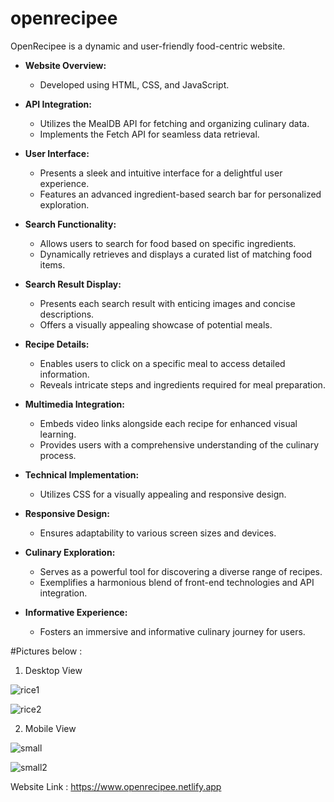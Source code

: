 # openrecipee

OpenRecipee is a dynamic and user-friendly food-centric website.

- **Website Overview:**
  - Developed using HTML, CSS, and JavaScript.

- **API Integration:**
  - Utilizes the MealDB API for fetching and organizing culinary data.
  - Implements the Fetch API for seamless data retrieval.

- **User Interface:**
  - Presents a sleek and intuitive interface for a delightful user experience.
  - Features an advanced ingredient-based search bar for personalized exploration.

- **Search Functionality:**
  - Allows users to search for food based on specific ingredients.
  - Dynamically retrieves and displays a curated list of matching food items.

- **Search Result Display:**
  - Presents each search result with enticing images and concise descriptions.
  - Offers a visually appealing showcase of potential meals.

- **Recipe Details:**
  - Enables users to click on a specific meal to access detailed information.
  - Reveals intricate steps and ingredients required for meal preparation.

- **Multimedia Integration:**
  - Embeds video links alongside each recipe for enhanced visual learning.
  - Provides users with a comprehensive understanding of the culinary process.

- **Technical Implementation:**
  - Utilizes CSS for a visually appealing and responsive design.

- **Responsive Design:**
  - Ensures adaptability to various screen sizes and devices.

- **Culinary Exploration:**
  - Serves as a powerful tool for discovering a diverse range of recipes.
  - Exemplifies a harmonious blend of front-end technologies and API integration.

- **Informative Experience:**
  - Fosters an immersive and informative culinary journey for users.

#Pictures below : 

1. Desktop View 



![rice1](https://github.com/panda0942/openrecipee/assets/69324217/389ce71e-44e2-4a40-92cb-325a99f30f03)





![rice2](https://github.com/panda0942/openrecipee/assets/69324217/00f3de4a-c836-495e-9c7b-499ba746ed54)





2. Mobile View 


![small](https://github.com/panda0942/openrecipee/assets/69324217/7db7c94b-e735-4ae1-bd71-acb519987896)


![small2](https://github.com/panda0942/openrecipee/assets/69324217/67fb8040-ef39-42c1-b624-17e465394e51)

Website Link :
       https://www.openrecipee.netlify.app
       

